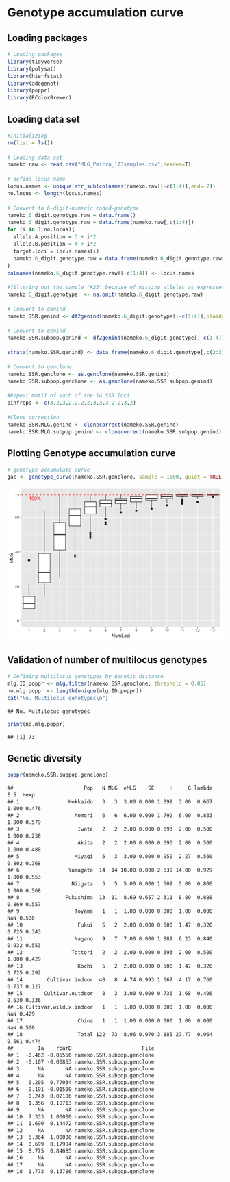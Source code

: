 # Genotype accumulation curve

## Loading packages

``` r
# Loading packages
library(tidyverse)
library(polysat)
library(hierfstat)
library(adegenet)
library(poppr)
library(RColorBrewer)
```

## Loading data set

``` r
#initializing
rm(list = ls())

# Loading data set
nameko.raw <- read.csv("MLG_Pmicro_123samples.csv",header=T)

# define locus name
locus.names <- unique(str_sub(colnames(nameko.raw)[-c(1:4)],end=-2))
no.locus <- length(locus.names)

# Convert to 6-digit-numeric coded-genotype
nameko.6_digit.genotype.raw = data.frame()
nameko.6_digit.genotype.raw = data.frame(nameko.raw[,c(1:4)])
for (i in 1:no.locus){
  allele.A.position = 3 + i*2
  allele.B.position = 4 + i*2
  target.loci = locus.names[i]
  nameko.6_digit.genotype.raw = data.frame(nameko.6_digit.genotype.raw, target.loci = paste(formatC(nameko.raw[,allele.A.position],width=3, flag="0"),formatC(nameko.raw[,allele.B.position],width=3, flag="0"),sep=""))
}
colnames(nameko.6_digit.genotype.raw)[-c(1:4)] <- locus.names

#filtering out the sample "K23" because of missing alleles as expressed "NA"
nameko.6_digit.genotype  <- na.omit(nameko.6_digit.genotype.raw)

# Convert to genind
nameko.SSR.genind <- df2genind(nameko.6_digit.genotype[,-c(1:4)],ploidy=2,ncode=3,ind.name=nameko.6_digit.genotype$ID,pop=nameko.6_digit.genotype$Pop)

# Convert to genind
nameko.SSR.subpop.genind <- df2genind(nameko.6_digit.genotype[,-c(1:4)],ploidy=2,ncode=3,ind.name=nameko.6_digit.genotype$ID,pop=nameko.6_digit.genotype$Subpop)

strata(nameko.SSR.genind) <- data.frame(nameko.6_digit.genotype[,c(2:3)])

# Convert to genclone
nameko.SSR.genclone <- as.genclone(nameko.SSR.genind)
nameko.SSR.subpop.genclone <- as.genclone(nameko.SSR.subpop.genind)

#Repeat motif of each of the 14 SSR loci
pinfreps <- c(3,2,3,2,2,2,2,3,3,3,2,2,3,2)

#Clone correction
nameko.SSR.MLG.genind <- clonecorrect(nameko.SSR.genind)
nameko.SSR.MLG.subpop.genind <- clonecorrect(nameko.SSR.subpop.genind)
```

## Plotting Genotype accumulation curve

``` r
# genotype accumulate curve
gac <- genotype_curve(nameko.SSR.genclone, sample = 1000, quiet = TRUE)
```

![](GenotypeAccum_files/figure-markdown_github/unnamed-chunk-3-1.png)

## Validation of number of multilocus genotypes

``` r
# Defining multilocus genotypes by genetic distance
mlg.ID.poppr <- mlg.filter(nameko.SSR.genclone, threshold = 0.05)
no.mlg.poppr <- length(unique(mlg.ID.poppr))
cat("No. Multilocus genotypes\n")
```

    ## No. Multilocus genotypes

``` r
print(no.mlg.poppr)
```

    ## [1] 73

## Genetic diversity

``` r
poppr(nameko.SSR.subpop.genclone)
```

    ##                       Pop   N MLG  eMLG    SE     H     G lambda   E.5  Hexp
    ## 1                Hokkaido   3   3  3.00 0.000 1.099  3.00  0.667 1.000 0.476
    ## 2                  Aomori   6   6  6.00 0.000 1.792  6.00  0.833 1.000 0.579
    ## 3                   Iwate   2   2  2.00 0.000 0.693  2.00  0.500 1.000 0.238
    ## 4                   Akita   2   2  2.00 0.000 0.693  2.00  0.500 1.000 0.488
    ## 5                  Miyagi   5   3  3.00 0.000 0.950  2.27  0.560 0.802 0.368
    ## 6                Yamagata  14  14 10.00 0.000 2.639 14.00  0.929 1.000 0.553
    ## 7                 Niigata   5   5  5.00 0.000 1.609  5.00  0.800 1.000 0.568
    ## 8               Fukushima  13  11  8.69 0.657 2.311  8.89  0.888 0.869 0.557
    ## 9                  Toyama   1   1  1.00 0.000 0.000  1.00  0.000   NaN 0.500
    ## 10                  Fukui   5   2  2.00 0.000 0.500  1.47  0.320 0.725 0.343
    ## 11                 Nagano   9   7  7.00 0.000 1.889  6.23  0.840 0.932 0.553
    ## 12                Tottori   2   2  2.00 0.000 0.693  2.00  0.500 1.000 0.429
    ## 13                  Kochi   5   2  2.00 0.000 0.500  1.47  0.320 0.725 0.292
    ## 14        Cultivar.indoor  40   8  4.74 0.993 1.667  4.17  0.760 0.737 0.127
    ## 15       Cultivar.outdoor   8   3  3.00 0.000 0.736  1.68  0.406 0.630 0.336
    ## 16 Cultivar.wild.x.indoor   1   1  1.00 0.000 0.000  1.00  0.000   NaN 0.429
    ## 17                  China   1   1  1.00 0.000 0.000  1.00  0.000   NaN 0.500
    ## 18                  Total 122  73  8.96 0.970 3.885 27.77  0.964 0.561 0.474
    ##        Ia    rbarD                       File
    ## 1  -0.462 -0.05556 nameko.SSR.subpop.genclone
    ## 2  -0.107 -0.00853 nameko.SSR.subpop.genclone
    ## 3      NA       NA nameko.SSR.subpop.genclone
    ## 4      NA       NA nameko.SSR.subpop.genclone
    ## 5   6.205  0.77034 nameko.SSR.subpop.genclone
    ## 6  -0.191 -0.01500 nameko.SSR.subpop.genclone
    ## 7   0.243  0.02186 nameko.SSR.subpop.genclone
    ## 8   1.356  0.10713 nameko.SSR.subpop.genclone
    ## 9      NA       NA nameko.SSR.subpop.genclone
    ## 10  7.333  1.00000 nameko.SSR.subpop.genclone
    ## 11  1.690  0.14472 nameko.SSR.subpop.genclone
    ## 12     NA       NA nameko.SSR.subpop.genclone
    ## 13  6.364  1.00000 nameko.SSR.subpop.genclone
    ## 14  0.699  0.17984 nameko.SSR.subpop.genclone
    ## 15  8.775  0.84685 nameko.SSR.subpop.genclone
    ## 16     NA       NA nameko.SSR.subpop.genclone
    ## 17     NA       NA nameko.SSR.subpop.genclone
    ## 18  1.773  0.13786 nameko.SSR.subpop.genclone
